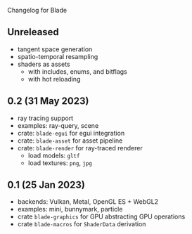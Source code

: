 Changelog for Blade

## Unreleased
- tangent space generation
- spatio-temporal resampling
- shaders as assets
  - with includes, enums, and bitflags
  - with hot reloading

## 0.2 (31 May 2023)
- ray tracing support
- examples: ray-query, scene
- crate: `blade-egui` for egui integration
- crate: `blade-asset` for asset pipeline
- crate: `blade-render` for ray-traced renderer
    - load models: `gltf`
	- load textures: `png`, `jpg`

## 0.1 (25 Jan 2023)
- backends: Vulkan, Metal, OpenGL ES + WebGL2
- examples: mini, bunnymark, particle
- crate `blade-graphics` for GPU abstracting GPU operations
- crate `blade-macros` for `ShaderData` derivation
